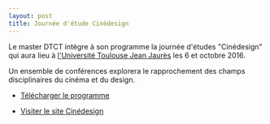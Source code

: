 ```yaml
---
layout: post
title: Journée d'étude Cinédesign
---
```


Le master DTCT intègre à son programme la journée d'études "Cinédesign" qui aura lieu à <a href="http://www.univ-tlse2.fr/">l'Université Toulouse Jean Jaurès</a> les 6 et octobre 2016.

Un ensemble de conférences explorera le rapprochement des champs disciplinaires du cinéma et du design.

* <a href="#">Télécharger le programme</a>

* <a href="http://www.cinema-design.fr">Visiter le site Cinédesign</a>
